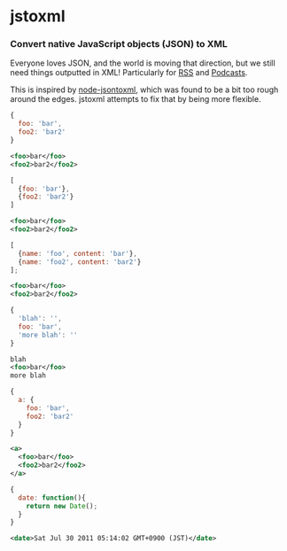 jstoxml
=========

### Convert native JavaScript objects (JSON) to XML

Everyone loves JSON, and the world is moving that direction, but we still need things outputted in XML!  Particularly for [RSS](http://www.rssboard.org/rss-specification) and [Podcasts](http://www.apple.com/itunes/podcasts/specs.html).

This is inspired by [node-jsontoxml](https://github.com/soldair/node-jsontoxml), which was found to be a bit too rough around the edges.  jstoxml attempts to fix that by being more flexible.

```javascript
{
  foo: 'bar',
  foo2: 'bar2'
}
```

```xml
<foo>bar</foo>
<foo2>bar2</foo2>
```


```javascript
[
  {foo: 'bar'},
  {foo2: 'bar2'}
]
```

```xml
<foo>bar</foo>
<foo2>bar2</foo2>
```

```javascript
[
  {name: 'foo', content: 'bar'},
  {name: 'foo2', content: 'bar2'}
];
```

```xml
<foo>bar</foo>
<foo2>bar2</foo2>
```


```javascript
{
  'blah': '',
  foo: 'bar',
  'more blah': ''
}
```

```xml
blah
<foo>bar</foo>
more blah
```

```javascript
{
  a: {
    foo: 'bar',
    foo2: 'bar2'
  }
}
```

```xml
<a>
  <foo>bar</foo>
  <foo2>bar2</foo2>
</a>
```

```javascript
{
  date: function(){
    return new Date();
  }
}
```

```xml
<date>Sat Jul 30 2011 05:14:02 GMT+0900 (JST)</date>
```